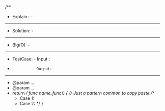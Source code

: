 /**
 * Explain :    -         
 -------------------------------------------------------------------------------------------------------------------------------------------
 * Solution:    -
 -------------------------------------------------------------------------------------------------------------------------------------------        
 * Big(O):      -         
 ------------------------------------------------------------------------------------------------------------------------------------------- 
 * TestCase:    - Input : 
 *              - Output: 
 -------------------------------------------------------------------------------------------------------------------------------------------
 * @param ...
 * @param ...
 * return
 */
 func name_func() {
    // Just a pattern common to copy paste
    /**
     * Case 1: 
     * Case 2: 
     */
 }
